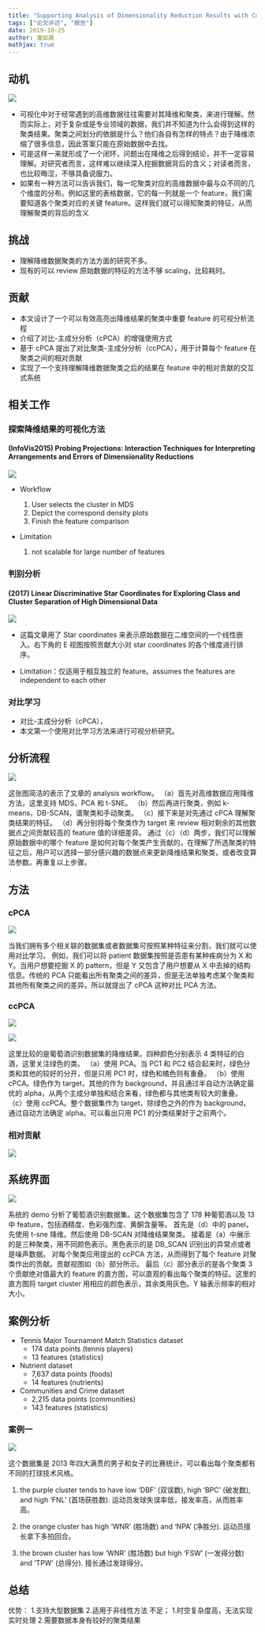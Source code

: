 ```yaml
---
title: "Supporting Analysis of Dimensionality Reduction Results with Contrastive Learning"
tags: ["论文评述", "报告"]
date: 2019-10-25
author: 潘如晟
mathjax: true
---
```


## 动机

![](https://i.loli.net/2019/10/25/csu5ql3QaYVHXBp.jpg)

- 可视化中对于经常遇到的高维数据往往需要对其降维和聚类，来进行理解。然而实际上，对于复杂或是专业领域的数据，我们并不知道为什么会得到这样的聚类结果。聚类之间划分的依据是什么？他们各自有怎样的特点？由于降维浓缩了很多信息，因此答案只能在原始数据中去找。
- 可是这样一来就形成了一个闭环，问题出在降维之后得到结论，并不一定容易理解。对研究者而言，这样难以继续深入挖掘数据背后的含义；对读者而言，也比较晦涩，不够具备说服力。
- 如果有一种方法可以告诉我们，每一坨聚类对应的高维数据中最与众不同的几个维度的分布。例如这里的表格数据，它的每一列就是一个 feature，我们需要知道各个聚类对应的关键 feature。这样我们就可以得知聚类的特征，从而理解聚类的背后的含义

## 挑战

- 理解降维数据聚类的方法方面的研究不多。
- 现有的可以 review 原始数据的特征的方法不够 scaling，比较耗时。

## 贡献

- 本文设计了一个可以有效高亮出降维结果的聚类中重要 feature 的可视分析流程
- 介绍了对比-主成分分析（cPCA）的增强使用方式
- 基于 cPCA 提出了对比聚类-主成分分析（ccPCA），用于计算每个 feature 在聚类之间的相对贡献
- 实现了一个支持理解降维数据聚类之后的结果在 feature 中的相对贡献的交互式系统

## 相关工作

### 探索降维结果的可视化方法

#### (InfoVis2015) Probing Projections: Interaction Techniques for Interpreting Arrangements and Errors of Dimensionality Reductions
![](https://i.loli.net/2019/10/25/nRF2QkHDJtzvqKL.jpg)

- Workflow

  1. User selects the cluster in MDS
  2. Depict the correspond density plots
  3. Finish the feature comparison

- Limitation
  1. not scalable for large number of features

### 判别分析

#### (2017) Linear Discriminative Star Coordinates for Exploring Class and Cluster Separation of High Dimensional Data
![](https://i.loli.net/2019/10/25/kelzg8rwFDXQvbZ.jpg)

- 这篇文章用了 Star coordinates 来表示原始数据在二维空间的一个线性嵌入。右下角的 E 视图按照贡献大小对 star coordinates 的各个维度进行排序。

- Limitation：仅适用于相互独立的 feature。assumes the features are independent to each other

### 对比学习

- 对比-主成分分析（cPCA），
- 本文第一个使用对比学习方法来进行可视分析研究。

## 分析流程

![](https://i.loli.net/2019/10/25/rTbDtzFaZkC1vKs.jpg)

这张图简洁的表示了文章的 analysis workflow。
（a）首先对高维数据应用降维方法，这里支持 MDS，PCA 和 t-SNE。
（b）然后再进行聚类，例如 k-means，DB-SCAN，谱聚类和手动聚类。
（c）接下来是对先通过 cPCA 理解聚类结果的特征。
（d）再分别将每个聚类作为 target 来 review 相对剩余的其他数据点之间贡献较高的 feature 值的详细差异。
通过（c）（d）两步，我们可以理解原始数据中的哪个 feature 是如何对每个聚类产生贡献的，在理解了所选聚类的特征之后，用户可以选择一部分感兴趣的数据点来更新降维结果和聚类，或者改变算法参数。再重复以上步骤。

## 方法

### cPCA
![](https://i.loli.net/2019/10/25/tnyxr8JXZQ5mvHK.jpg)

当我们拥有多个相关联的数据集或者数据集可按照某种特征来分割，我们就可以使用对比学习。
例如，我们可以将 patient 数据集按照是否患有某种疾病分为 X 和 Y。当用户想要挖掘 X 的 pattern，但是 Y 又包含了用户想要从 X 中去掉的结构信息。传统的 PCA 只能看出所有聚类之间的差异，但是无法单独考虑某个聚类和其他所有聚类之间的差异。所以就提出了 cPCA 这种对比 PCA 方法。

### ccPCA
![](https://i.loli.net/2019/10/25/jtBJPe3Al5oD4Hh.jpg)

![](https://i.loli.net/2019/10/25/Gu5IDa4sxVkJzbe.jpg)

这里比较的是葡萄酒识别数据集的降维结果。四种颜色分别表示 4 类特征的白酒，这里关注绿色的类。
（a）使用 PCA。当 PC1 和 PC2 结合起来时，绿色分类和其他的较好的分开，但是只用 PC1 时，绿色和橘色则有重叠。
（b）使用 cPCA。绿色作为 target，其他的作为 background，并且通过半自动方法确定最优的 alpha，从两个主成分单独和结合来看，绿色都与其他类有较大的重叠。
（c）使用 ccPCA。整个数据集作为 target，除绿色之外的作为 background，通过自动方法确定 alpha。可以看出只用 PC1 的分类结果好于之前两个。

### 相对贡献
![](https://i.loli.net/2019/10/25/TUpgh7DSeICayX3.jpg)

## 系统界面

![](https://i.loli.net/2019/10/25/Wpxb7kcTFUDCuqN.jpg)

系统的 demo 分析了葡萄酒识别数据集。这个数据集包含了 178 种葡萄酒以及 13 中 feature，包括酒精度、色彩强烈度、黄酮含量等。
首先是（d）中的 panel，先使用 t-sne 降维。然后使用 DB-SCAN 对降维结果聚类。
接着是（a）中展示的是三种聚类，用不同颜色表示。黑色表示的是 DB_SCAN 识别出的异常点或者是噪声数据。
对每个聚类应用提出的 ccPCA 方法，从而得到了每个 feature 对聚类作出的贡献。贡献视图如（b）部分所示。
最后（c）部分表示的是各个聚类 3 个贡献绝对值最大的 feature 的直方图，可以直观的看出每个聚类的特征。这里的直方图将 target cluster 用相应的颜色表示，其余类用灰色。Y 轴表示频率的相对大小。

## 案例分析

- Tennis Major Tournament Match Statistics dataset
  - 174 data points (tennis players)
  - 13 features (statistics)
- Nutrient dataset
  - 7,637 data points (foods)
  - 14 features (nutrients)
- Communities and Crime dataset
  - 2,215 data points (communities)
  - 143 features (statistics)

### 案例一

![](https://i.loli.net/2019/10/25/c1XIxdRDFZ9y4PY.jpg)

这个数据集是 2013 年四大满贯的男子和女子的比赛统计。可以看出每个聚类都有不同的打球技术风格。

1. the purple cluster tends to have low ‘DBF’ (双误数), high ‘BPC’ (破发数), and high ‘FNL’ (首场获胜数). 运动员发球失误率低，接发率高，从而胜率高。

2. the orange cluster has high ‘WNR’ (胜场数) and ‘NPA’ (净胜分). 运动员擅长拿下多拍回合。

3. the brown cluster has low ‘WNR’ (胜场数) but high ‘FSW’ (一发得分数) and ‘TPW’ (总得分). 擅长通过发球得分。

## 总结

优势： 1.支持大型数据集 2.适用于非线性方法
不足； 1.时空复杂度高，无法实现实时处理 2.需要数据本身有较好的聚类结果
